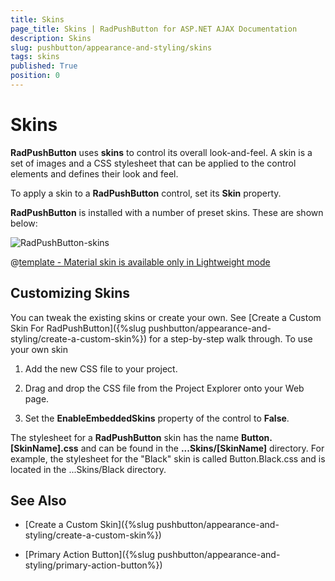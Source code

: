 ```yaml
---
title: Skins
page_title: Skins | RadPushButton for ASP.NET AJAX Documentation
description: Skins
slug: pushbutton/appearance-and-styling/skins
tags: skins
published: True
position: 0
---
```


# Skins

**RadPushButton** uses **skins** to control its overall look-and-feel. A skin is a set of images and a CSS stylesheet that can be applied to the control elements and defines their look and feel.

To apply a skin to a **RadPushButton** control, set its **Skin** property.

**RadPushButton** is installed with a number of preset skins. These are shown below:

![RadPushButton-skins](images/button-skins.png) 


 @[template - Material skin is available only in Lightweight mode](/_templates/common/skins-notes.md#material-only-in-lightweight) 



## Customizing Skins

You can tweak the existing skins or create your own. See [Create a Custom Skin For RadPushButton]({%slug pushbutton/appearance-and-styling/create-a-custom-skin%}) for a step-by-step walk through. To use your own skin

1. Add the new CSS file to your project.

1. Drag and drop the CSS file from the Project Explorer onto your Web page.

1. Set the **EnableEmbeddedSkins** property of the control to **False**.

The stylesheet for a **RadPushButton** skin has the name **Button.[SkinName].css** and can be found in the **...Skins/[SkinName]** directory. For example, the stylesheet for the "Black" skin is called Button.Black.css and is located in the ...Skins/Black directory.

## See Also

 * [Create a Custom Skin]({%slug pushbutton/appearance-and-styling/create-a-custom-skin%})

 * [Primary Action Button]({%slug pushbutton/appearance-and-styling/primary-action-button%})
